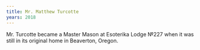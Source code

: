 ```yaml
---
title: Mr. Matthew Turcotte
years: 2018
---
```


Mr. Turcotte became a Master Mason at Esoterika Lodge №227 when it was still in its original home in Beaverton, Oregon.

